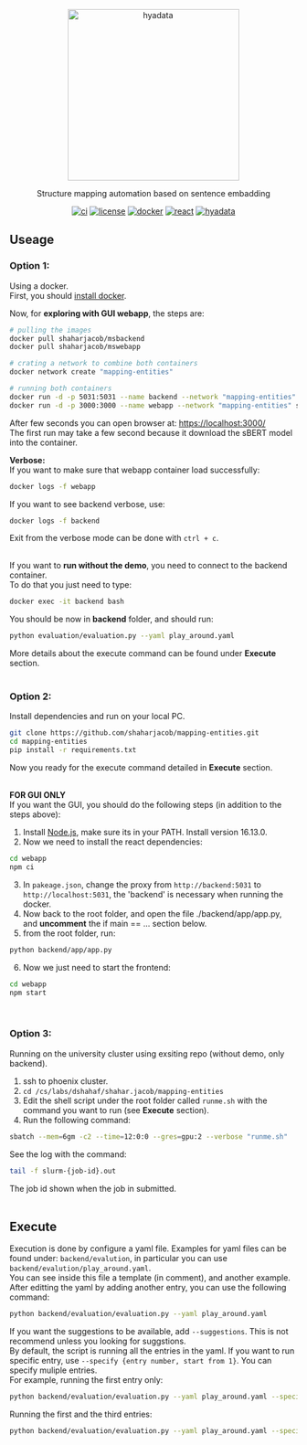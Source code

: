 <p align="center">
  <img src="https://github.com/shaharjacob/commonsense-analogy/blob/main/images/hyadata.png?raw=true" width="300px" alt="hyadata"/>
  
  <div align="center">Structure mapping automation based on sentence embadding</div>
</p>

<p align="center">
  <a href="https://github.com/shaharjacob/mapping-entities/actions"><img src="https://img.shields.io/badge/CI-passing-brightgreen?logo=github" alt="ci"/></a>
  <a href="https://new.huji.ac.il/"><img src="https://img.shields.io/badge/license-HUJI-blue" alt="license"/></a>
  <a href="https://hub.docker.com/"><img src="https://img.shields.io/badge/-docker-gray?logo=docker" alt="docker"/></a>
  <a href="https://reactjs.org/"><img src="https://img.shields.io/badge/-react-grey?logo=react" alt="react"/></a>
  <a href="http://www.hyadatalab.com/"><img src="https://img.shields.io/badge/-hyadata-orange" alt="hyadata"/></a>
</p>

## Useage  
### **Option 1:**
Using a docker.  
First, you should <a href="https://www.docker.com/">install docker</a>.  

Now, for **exploring with GUI webapp**, the steps are:  
```bash
# pulling the images  
docker pull shaharjacob/msbackend  
docker pull shaharjacob/mswebapp  

# crating a network to combine both containers  
docker network create "mapping-entities"  

# running both containers
docker run -d -p 5031:5031 --name backend --network "mapping-entities" -e "FLASK_ENV=development" -e "FLASK_APP=app.app" -e "SENTENCE_TRANSFORMERS_HOME=cache" shaharjacob/msbackend flask run --host "0.0.0.0" --port 5031  
docker run -d -p 3000:3000 --name webapp --network "mapping-entities" shaharjacob/mswebapp npm start
```

After few seconds you can open browser at: <a href="https://localhost:3000/">https://localhost:3000/</a>  
The first run may take a few second because it download the sBERT model into the container.  

**Verbose:**  
If you want to make sure that webapp container load successfully:
```bash
docker logs -f webapp
```  
If you want to see backend verbose, use:  
```bash
docker logs -f backend
```  
Exit from the verbose mode can be done with `ctrl + c`.  
&nbsp;  


If you want to **run without the demo**, you need to connect to the backend container.      
To do that you just need to type:  
```bash
docker exec -it backend bash
```  
You should be now in **backend** folder, and should run:  
```bash
python evaluation/evaluation.py --yaml play_around.yaml
```
More details about the execute command can be found under **Execute** section.  
&nbsp;  


### **Option 2:**
Install dependencies and run on your local PC.  
```bash
git clone https://github.com/shaharjacob/mapping-entities.git
cd mapping-entities
pip install -r requirements.txt
```  
Now you ready for the execute command detailed in **Execute** section.  
&nbsp;  

**FOR GUI ONLY**  
If you want the GUI, you should do the following steps (in addition to the steps above):  
1) Install <a href="https://nodejs.org/en/">Node.js</a>, make sure its in your PATH. Install version 16.13.0.  
2) Now we need to install the react dependencies:  
```bash
cd webapp
npm ci
```  
3) In `pakeage.json`, change the proxy from `http://backend:5031` to `http://localhost:5031`, the 'backend' is necessary when running the docker.
4) Now back to the root folder, and open the file ./backend/app/app.py, and **uncomment** the if main == ... section below.
5) from the root folder, run:
```bash
python backend/app/app.py
``` 
6) Now we just need to start the frontend:
```bash
cd webapp
npm start
```  
&nbsp;  


### **Option 3:**
Running on the university cluster using exsiting repo (without demo, only backend).
1) ssh to phoenix cluster.
2) ```cd /cs/labs/dshahaf/shahar.jacob/mapping-entities```
3) Edit the shell script under the root folder called `runme.sh` with the command you want to run (see **Execute** section).
4) Run the following command:  
```bash
sbatch --mem=6gm -c2 --time=12:0:0 --gres=gpu:2 --verbose "runme.sh"
```  
See the log with the command:  
```bash
tail -f slurm-{job-id}.out
```  
The job id shown when the job in submitted.  
&nbsp;  

## Execute
Execution is done by configure a yaml file.
Examples for yaml files can be found under: `backend/evalution`, in particular you can use `backend/evalution/play_around.yaml`.  
You can see inside this file a template (in comment), and another example.  
After editting the yaml by adding another entry, you can use the following command:  
```bash
python backend/evaluation/evaluation.py --yaml play_around.yaml
```  
If you want the suggestions to be available, add `--suggestions`.  This is not recommend unless you looking for suggstions.  
By default, the script is running all the entries in the yaml. If you want to run specific entry, use `--specify {entry number, start from 1}`. You can specify muliple entries.  
For example, running the first entry only:  
```bash
python backend/evaluation/evaluation.py --yaml play_around.yaml --specify 1
```  
Running the first and the third entries:  
```bash
python backend/evaluation/evaluation.py --yaml play_around.yaml --specify 1 --specify 3
``` 
